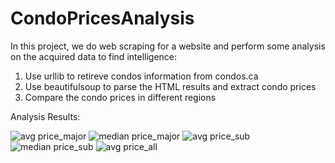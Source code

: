 # CondoPricesAnalysis

In this project, we do web scraping for a website and perform some analysis on the acquired data to find intelligence:
1. Use urllib to retireve condos information from condos.ca
2. Use beautifulsoup to parse the HTML results and extract condo prices
3. Compare the condo prices in different regions

Analysis Results:

![avg price_major](https://user-images.githubusercontent.com/35551173/40892074-8b854c7e-675f-11e8-9b9d-9c1d397f57d0.JPG)
![median price_major](https://user-images.githubusercontent.com/35551173/40892075-8e8b67d2-675f-11e8-87e9-bb7b20a491ae.JPG)
![avg price_sub](https://user-images.githubusercontent.com/35551173/40892078-90d27f80-675f-11e8-8069-f3c7a9dd64f8.JPG)
![median price_sub](https://user-images.githubusercontent.com/35551173/40892081-94e66bae-675f-11e8-9bb1-470c53084e18.JPG)
![avg price_all](https://user-images.githubusercontent.com/35551173/40892082-974046ea-675f-11e8-9c7c-c111045e3c5d.JPG)

